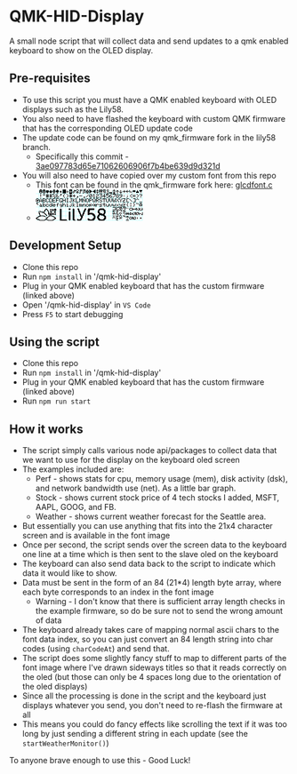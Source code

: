 # QMK-HID-Display

A small node script that will collect data and send updates to a qmk enabled keyboard to show on the OLED display.

## Pre-requisites
* To use this script you must have a QMK enabled keyboard with OLED displays such as the Lily58.
* You also need to have flashed the keyboard with custom QMK firmware that has the corresponding OLED update code
* The update code can be found on my qmk_firmware fork in the lily58 branch.
    * Specifically this commit - [3ae097783d65e71062606906f7b4be639d9d321d](https://github.com/BlankSourceCode/qmk_firmware/commit/3ae097783d65e71062606906f7b4be639d9d321d
    "qmk_firmware oled update code")
* You will also need to have copied over my custom font from this repo
    * This font can  be found in the qmk_firmware fork here: [glcdfont.c](https://github.com/BlankSourceCode/qmk_firmware/blob/lily58/keyboards/lily58/keymaps/blanksourcecode/glcdfont.c "font firmware file")
    * ![font.bmp](font.bmp "Custom OLED font")

## Development Setup
* Clone this repo
* Run `npm install` in '/qmk-hid-display'
* Plug in your QMK enabled keyboard that has the custom firmware (linked above)
* Open '/qmk-hid-display' in `VS Code`
* Press `F5` to start debugging

## Using the script
* Clone this repo
* Run `npm install` in '/qmk-hid-display'
* Plug in your QMK enabled keyboard that has the custom firmware (linked above)
* Run `npm run start`

## How it works
* The script simply calls various node api/packages to collect data that we want to use for the display on the keyboard oled screen
* The examples included are:
    * Perf - shows stats for cpu, memory usage (mem), disk activity (dsk), and network bandwidth use (net). As a little bar graph.
    * Stock - shows current stock price of 4 tech stocks I added, MSFT, AAPL, GOOG, and FB.
    * Weather - shows current weather forecast for the Seattle area.
* But essentially you can use anything that fits into the 21x4 character screen and is available in the font image
* Once per second, the script sends over the screen data to the keyboard one line at a time which is then sent to the slave oled on the keyboard
* The keyboard can also send data back to the script to indicate which data it would like to show.
* Data must be sent in the form of an 84 (21*4) length byte array, where each byte corresponds to an index in the font image
   * Warning - I don't know that there is sufficient array length checks in the example firmware, so do be sure not to send the wrong amount of data
* The keyboard already takes care of mapping normal ascii chars to the font data index, so you can just convert an 84 length string into char codes (using `charCodeAt`) and send that.
* The script does some slightly fancy stuff to map to different parts of the font image where I've drawn sideways titles so that it reads correctly on the oled (but those can only be 4 spaces long due to the orientation of the oled displays)
* Since all the processing is done in the script and the keyboard just displays whatever you send, you don't need to re-flash the firmware at all
* This means you could do fancy effects like scrolling the text if it was too long by just sending a different string in each update (see the `startWeatherMonitor()`)

To anyone brave enough to use this - Good Luck!
